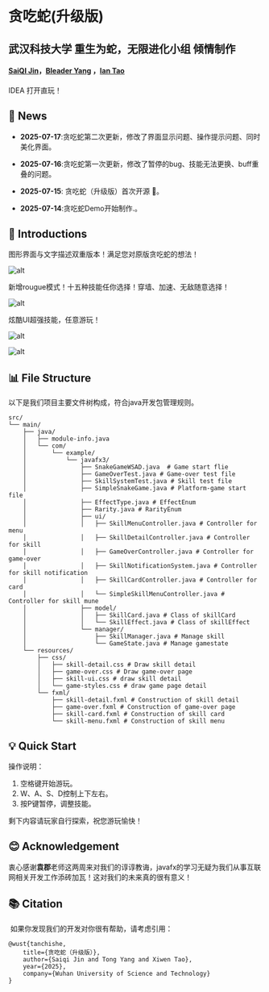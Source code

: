 # 贪吃蛇(升级版)

## 武汉科技大学 重生为蛇，无限进化小组 倾情制作

#### [SaiQI Jin](https:#github.com/jinsaiqi)，[Bleader Yang](https:#github.com/Bleaderr) ，[Ian Tao](https:#github.com/Seal367)

IDEA 打开直玩！

## 📢 News

- **2025-07-17**:贪吃蛇第二次更新，修改了界面显示问题、操作提示问题、同时美化界面。

- **2025-07-16**:贪吃蛇第一次更新，修改了暂停的bug、技能无法更换、buff重叠的问题。

- **2025-07-15**: 贪吃蛇（升级版）首次开源 🚀。
- **2025-07-14**:贪吃蛇Demo开始制作.。



## 🦾 Introductions

图形界面与文字描述双重版本！满足您对原版贪吃蛇的想法！

![alt](https://github.com/Seal367/wust_java_online/blob/main/imgs/1.png?raw=true)

新增rougue模式！十五种技能任你选择！穿墙、加速、无敌随意选择！

![alt](https://github.com/Seal367/wust_java_online/blob/main/imgs/2.png?raw=true)

炫酷UI超强技能，任意游玩！

![alt](https://github.com/Seal367/wust_java_online/blob/main/imgs/4.png?raw=true)

![alt](https://github.com/Seal367/wust_java_online/blob/main/imgs/3.png?raw=true)

## 📊 File Structure

以下是我们项目主要文件树构成，符合java开发包管理规则。

```text
src/
└── main/
    ├── java/
    │   ├── module-info.java
    │   └── com/
    │       └── example/
    │           └── javafx3/
    │               ├── SnakeGameWSAD.java  # Game start flie
    │               ├── GameOverTest.java # Game-over test file
    │               ├── SkillSystemTest.java # Skill test file
    │               ├── SimpleSnakeGame.java # Platform-game start file
    │               ├── EffectType.java # EffectEnum
    │               ├── Rarity.java # RarityEnum
    │               ├── ui/
    │               │   ├── SkillMenuController.java # Controller for menu
    │               │   ├── SkillDetailController.java # Controller for skill
    │               │   ├── GameOverController.java # Controller for game-over
    │               │   ├── SkillNotificationSystem.java # Controller for skill notification
    │               │   ├── SkillCardController.java # Controller for card
    │               │   └── SimpleSkillMenuController.java # Controller for skill mune
    │               ├── model/
    │               │   ├── SkillCard.java # Class of skillCard
    │               │   └── SkillEffect.java # Class of skillEffect
    │               └── manager/
    │                   ├── SkillManager.java # Manage skill
    │                   └── GameState.java # Manage gamestate
    └── resources/
        ├── css/
        │   ├── skill-detail.css # Draw skill detail
        │   ├── game-over.css # Draw game-over page
        │   ├── skill-ui.css # draw skill detail
        │   └── game-styles.css # draw game page detail
        └── fxml/
            ├── skill-detail.fxml # Construction of skill detail
            ├── game-over.fxml # Construction of game-over page
            ├── skill-card.fxml # Construction of skill card
            └── skill-menu.fxml # Construction of skill menu
```
## 💡 Quick Start

操作说明：

1. 空格键开始游玩。
2. W、A、S、D控制上下左右。
3. 按P键暂停，调整技能。

剩下内容请玩家自行探索，祝您游玩愉快！

## 😊 Acknowledgement

​	衷心感谢**袁郡**老师这两周来对我们的谆谆教诲，javafx的学习无疑为我们从事互联网相关开发工作添砖加瓦！这对我们的未来真的很有意义！

## 📚 Citation

​	如果你发现我们的开发对你很有帮助，请考虑引用：

```
@wust{tanchishe,
	title={贪吃蛇（升级版）},
	author={Saiqi Jin and Tong Yang and Xiwen Tao},
	year={2025},
	company={Wuhan University of Science and Technology}
}
```


